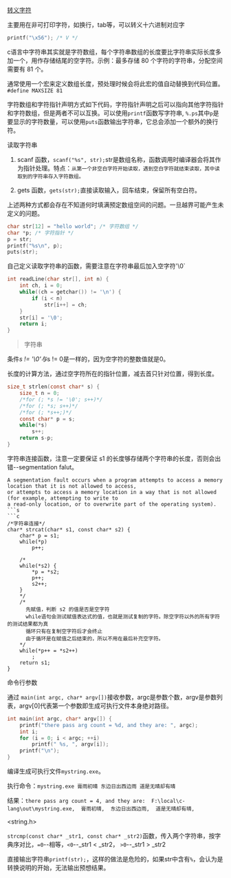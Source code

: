 [转义字符](https://www.ibm.com/docs/en/zos/2.3.0?topic=set-escape-sequences)

主要用在非可打印字符，如换行，tab等，可以转义十六进制对应字
```c
printf("\x56"); /* V */
```

c语言中字符串其实就是字符数组，每个字符串数组的长度要比字符串实际长度多加一个，用作存储结尾的空字符。示例：最多存储 80 个字符的字符串，分配空间需要有 81 个。

通常使用一个宏来定义数组长度，预处理时候会将此宏的值自动替换到代码位置。 `#define MAXSIZE 81`

字符数组和字符指针声明方式如下代码，字符指针声明之后可以指向其他字符指针和字符数组，但是两者不可以互换。可以使用`printf`函数写字符串, `%.ps`其中`p`是要显示的字符数量，可以使用`puts`函数输出字符串，它总会添加一个额外的换行符。

读取字符串

1. scanf 函数，`scanf("%s", str);`str是数组名称，函数调用时编译器会将其作为指针处理。特点：`从第一个非空白字符开始读取，遇到空白字符就结束读取，其中读取到的字符串存入字符数组。`

2. gets 函数，`gets(str);`直接读取输入，回车结束，保留所有空白符。

上述两种方式都会存在不知道何时填满预定数组空间的问题。一旦越界可能产生未定义的问题。
```c
char str[12] = "hello world"; /* 字符数组 */
char *p; /* 字符指针 */
p = str;
printf("%s\n", p); 
puts(str);
```

自己定义读取字符串的函数，需要注意在字符串最后加入空字符'\0`
```c
int readLine(char str[], int n) {
    int ch, i = 0;
    while((ch = getchar()) != '\n') {
        if (i < n)
            str[i++] = ch;
    }
    str[i] = '\0';
    return i;
}
```
> 字符串

条件*s != '\0'与*s != 0是一样的，因为空字符的整数值就是0。

长度的计算方法，通过空字符所在的指针位置，减去首只针对位置，得到长度。
```c
size_t strlen(const char* s) {
    size_t n = 0;
    /*for (; *s != '\0'; s++)*/
    /*for (; *s; s++)*/
    /*for (; *s++;)*/
    const char* p = s;
    while(*s)
        s++;
    return s-p;
}
```
字符串连接函数，注意一定要保证 s1 的长度够存储两个字符串的长度，否则会出错--segmentation falut。
```
A segmentation fault occurs when a program attempts to access a memory location that it is not allowed to access, 
or attempts to access a memory location in a way that is not allowed (for example, attempting to write to 
a read-only location, or to overwrite part of the operating system).
```s
```c
/*字符串连接*/
char* strcat(char* s1, const char* s2) {
    char* p = s1;
    while(*p)
        p++;
    
    /*
    while(*s2) {
        *p = *s2;
        p++;
        s2++;
    }
    */
    /* 
      先赋值，判断 s2 的值是否是空字符
      while语句会测试赋值表达式的值，也就是测试复制的字符。除空字符以外的所有字符的测试结果都为真
      循环只有在复制空字符后才会终止
      由于循环是在赋值之后结束的，所以不用在最后补充空字符。
    */
    while(*p++ = *s2++)
        ;
    return s1;
}
```

命令行参数

通过 `main(int argc, char* argv[])`接收参数，argc是参数个数，argv是参数列表，argv[0]代表第一个参数即生成可执行文件本身绝对路径。
```c
int main(int argc, char* argv[]) {
    printf("there pass arg count = %d, and they are: ", argc);
    int i;
    for (i = 0; i < argc; ++i)
        printf(" %s, ", argv[i]);
    printf("\n");
}
```
编译生成可执行文件`mystring.exe`。

执行命令：`mystring.exe 膏雨初晴 东边日出西边雨 道是无晴却有晴`

结果：`there pass arg count = 4, and they are:  F:\local\c-lang\out\mystring.exe,  膏雨初晴,  东边日出西边雨,  道是无晴却有晴,`

<string.h>

`strcmp(const char* _str1, const char* _str2)`函数，传入两个字符串，按字典序对比，`=0`--相等，`<0`--_str1 < _str2， `>0`--_str1 > _str2

直接输出字符串`printf(str);`，这样的做法是危险的，如果str中含有`%`，会认为是转换说明的开始，无法输出预想结果。
